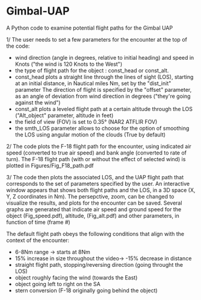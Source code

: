 # Gimbal-UAP
A Python code to examine potential flight paths for the Gimbal UAP

1/ The user needs to set a few parameters for the encounter at the top of the code: 
- wind direction (angle in degrees, relative to initial heading) and speed in Knots ("the wind is 120 Knots to the West")
- the type of flight path for the object : const_head or const_alt. 
- const_head plots a straight line through the lines of sight (LOS), starting at an initial distance, in Nautical miles Nm, set by the "dist_init" parameter
  The direction of flight is specified by the "offset" parameter, as an angle of deviation from wind direction in degrees ("they're going against the wind")
- const_alt plots a leveled flight path at a certain altitude through the LOS ("Alt_object" parameter, altitude in feet)
- the field of view (FOV) is set to 0.35° (NAR2 ATFLIR FOV)
- the smth_LOS parameter allows to choose for the option of smoothing the LOS using angular motion of the clouds (True by default)

2/ The code plots the F-18 flight path for the encounter, using indicated air speed (converted to true air speed) and bank angle (converted to rate of turn).
   The F-18 flight path (with or without the effect of selected wind) is plotted in Figures/Fig_F18_path.pdf

3/ The code then plots the associated LOS, and the UAP flight path that corresponds to the set of parameters specified by the user. 
   An interactive window appears that shows both flight paths and the LOS, in a 3D space (X, Y, Z coordinates in Nm). The persepctive, zoom, can be changed 
   to visualize the results, and plots for the encounter can be saved. 
   Several graphs are generated that indicate air speed and ground speed for the object (Fig_speed.pdf), altitude, (Fig_alt.pdf) and other parameters, 
   in function of time (frame #) 


The default flight path obeys the following conditions that align with the context of the encounter:
- 6-8Nm range -> starts at 8Nm
- 15% increase in size throughout the video-> -15% decrease in distance
- straight flight path, stopping/reversing direction (going throught the LOS)
- object roughly facing the wind (towards the East)
- object going left to right on the SA
- stern conversion (F-18 originally going behind the object)
